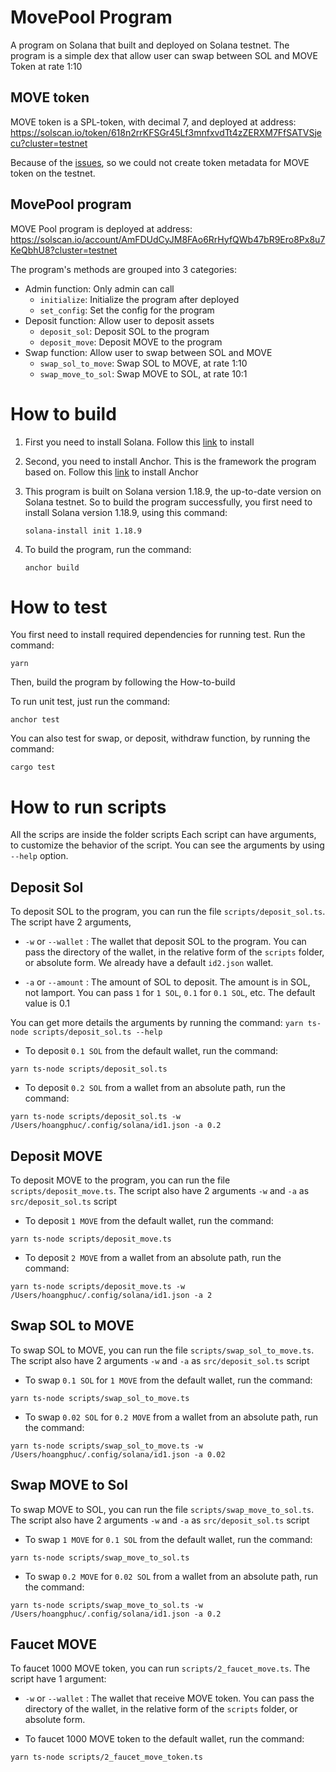 # MovePool Program

A program on Solana that built and deployed on Solana testnet. The program is a simple dex that allow user can swap between SOL and MOVE Token at rate 1:10

## MOVE token
 
MOVE token is a SPL-token, with decimal 7, and deployed at address:
https://solscan.io/token/618n2rrKFSGr45Lf3mnfxvdTt4zZERXM7FfSATVSjecu?cluster=testnet

Because of the [issues]( https://github.com/metaplex-foundation/mpl-token-metadata/issues/91),  so we could not create token metadata for MOVE token on the testnet. 

## MovePool program

MOVE Pool program is deployed at address:
https://solscan.io/account/AmFDUdCyJM8FAo6RrHyfQWb47bR9Ero8Px8u7KeQbhU8?cluster=testnet

The program's methods are grouped into 3 categories:
- Admin function: Only admin can call
  - `initialize`: Initialize the program after deployed
  - `set_config`: Set the config for the program
- Deposit function: Allow user to deposit assets
  - `deposit_sol`: Deposit SOL to the program
  - `deposit_move`: Deposit MOVE to the program
- Swap function: Allow user to swap between SOL and MOVE
  - `swap_sol_to_move`: Swap SOL to MOVE, at rate 1:10
  - `swap_move_to_sol`: Swap MOVE to SOL, at rate 10:1

# How to build
1. First you need to install Solana. Follow this [link](https://docs.solanalabs.com/cli/install) to install
2. Second, you need to install Anchor. This is the framework the program based on. Follow this [link](https://book.anchor-lang.com/getting_started/installation.html) to install Anchor
3. This program is built on Solana version 1.18.9, the up-to-date version on Solana testnet.
So to build the program successfully, you first need to install Solana version 1.18.9, using this command:
 
    ` solana-install init 1.18.9
    `
4. To build the program, run the command: 
 
     `anchor build`
# How to test
You first need to install required dependencies for running test. Run the command:

`yarn`

Then, build the program by following the How-to-build

To run unit test, just run the command:

`anchor test`

You can also test for swap, or deposit, withdraw function, by running the command:

`cargo test`

# How to run scripts
All the scrips are inside the folder scripts
Each script can have arguments, to customize the behavior of the script. You can see the arguments by using `--help` option.
## Deposit Sol
To deposit SOL to the program, you can run the file `scripts/deposit_sol.ts`.
The script have 2 arguments, 

- `-w` or `--wallet` : The wallet that deposit SOL to the program. You can pass the directory of the wallet, in the relative form of the `scripts` folder, or absolute form.
We already have a default `id2.json` wallet.

- `-a` or `--amount` : The amount of SOL to deposit. The amount is in SOL, not lamport. You can pass `1` for `1 SOL`, `0.1` for `0.1 SOL`, etc. The default value is 0.1

You can get more details the arguments by running the command:
`yarn ts-node scripts/deposit_sol.ts --help`

- To deposit `0.1 SOL` from the default wallet, run the command:

`yarn ts-node scripts/deposit_sol.ts`

- To deposit `0.2 SOL` from a wallet from an absolute path, run the command:

`yarn ts-node scripts/deposit_sol.ts -w /Users/hoangphuc/.config/solana/id1.json -a 0.2`

## Deposit MOVE
To deposit MOVE to the program, you can run the file `scripts/deposit_move.ts`. The script also have 2 arguments `-w` and `-a` as `src/deposit_sol.ts` script

- To deposit `1 MOVE` from the default wallet, run the command:

`yarn ts-node scripts/deposit_move.ts`

- To deposit `2 MOVE` from a wallet from an absolute path, run the command:

`yarn ts-node scripts/deposit_move.ts -w /Users/hoangphuc/.config/solana/id1.json -a 2`

## Swap SOL to MOVE
To swap SOL to MOVE, you can run the file `scripts/swap_sol_to_move.ts`. The script also have 2 arguments `-w` and `-a` as `src/deposit_sol.ts` script
- To swap `0.1 SOL` for `1 MOVE` from the default wallet, run the command:
 
`yarn ts-node scripts/swap_sol_to_move.ts`
- To swap `0.02 SOL` for `0.2 MOVE` from a wallet from an absolute path, run the command:
 
`yarn ts-node scripts/swap_sol_to_move.ts -w /Users/hoangphuc/.config/solana/id1.json -a 0.02`

## Swap MOVE to Sol
To swap MOVE to SOL, you can run the file `scripts/swap_move_to_sol.ts`. The script also have 2 arguments `-w` and `-a` as `src/deposit_sol.ts` script
- To swap `1 MOVE` for `0.1 SOL` from the default wallet, run the command:

`yarn ts-node scripts/swap_move_to_sol.ts`
- To swap `0.2 MOVE` for `0.02 SOL` from a wallet from an absolute path, run the command:

`yarn ts-node scripts/swap_move_to_sol.ts -w /Users/hoangphuc/.config/solana/id1.json -a 0.2`

## Faucet MOVE
To faucet 1000 MOVE token, you can run `scripts/2_faucet_move.ts`. The script have 1 argument:
- `-w` or `--wallet` : The wallet that receive MOVE token. You can pass the directory of the wallet, in the relative form of the `scripts` folder, or absolute form.

- To faucet 1000 MOVE token to the default wallet, run the command:
 
`yarn ts-node scripts/2_faucet_move_token.ts`
